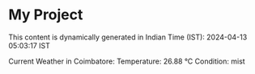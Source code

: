 # My Project

This content is dynamically generated in Indian Time (IST): 2024-04-13 05:03:17 IST


Current Weather in Coimbatore:
Temperature: 26.88 °C
Condition: mist
